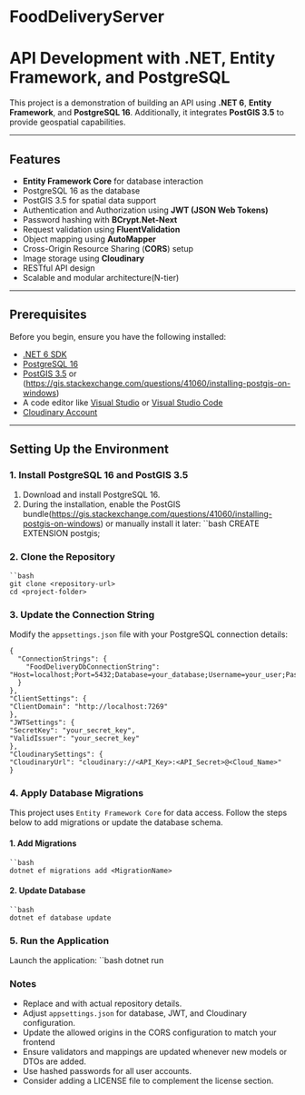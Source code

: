 # FoodDeliveryServer
# API Development with .NET, Entity Framework, and PostgreSQL

This project is a demonstration of building an API using **.NET 6**, **Entity Framework**, and **PostgreSQL 16**. Additionally, it integrates **PostGIS 3.5** to provide geospatial capabilities.

---

## Features
- **Entity Framework Core** for database interaction
- PostgreSQL 16 as the database
- PostGIS 3.5 for spatial data support
- Authentication and Authorization using **JWT (JSON Web Tokens)**
- Password hashing with **BCrypt.Net-Next**
- Request validation using **FluentValidation**
- Object mapping using **AutoMapper**
- Cross-Origin Resource Sharing (**CORS**) setup
- Image storage using **Cloudinary**
- RESTful API design
- Scalable and modular architecture(N-tier)

---

## Prerequisites
Before you begin, ensure you have the following installed:
- [.NET 6 SDK](https://dotnet.microsoft.com/en-us/download/dotnet/6.0)
- [PostgreSQL 16](https://www.postgresql.org/download/)
- [PostGIS 3.5](https://postgis.net/install/) or (https://gis.stackexchange.com/questions/41060/installing-postgis-on-windows)
- A code editor like [Visual Studio](https://visualstudio.microsoft.com/) or [Visual Studio Code](https://code.visualstudio.com/)
- [Cloudinary Account](https://cloudinary.com/)

---

## Setting Up the Environment

### 1. Install PostgreSQL 16 and PostGIS 3.5
1. Download and install PostgreSQL 16.
2. During the installation, enable the PostGIS bundle(https://gis.stackexchange.com/questions/41060/installing-postgis-on-windows) or manually install it later:
   ``bash
   CREATE EXTENSION postgis;


### 2. Clone the Repository
    ``bash
    git clone <repository-url>
    cd <project-folder>


### 3. Update the Connection String
Modify the `appsettings.json` file with your PostgreSQL connection details:

    {
      "ConnectionStrings": {
        "FoodDeliveryDbConnectionString": "Host=localhost;Port=5432;Database=your_database;Username=your_user;Password=your_password"
      }
    },
    "ClientSettings": {
    "ClientDomain": "http://localhost:7269"
    },
    "JWTSettings": {
    "SecretKey": "your_secret_key",
    "ValidIssuer": "your_secret_key"
    },
    "CloudinarySettings": {
    "CloudinaryUrl": "cloudinary://<API_Key>:<API_Secret>@<Cloud_Name>"
    }


### 4. Apply Database Migrations
This project uses `Entity Framework Core` for data access. Follow the steps below to add migrations or update the database schema.

#### 1. Add Migrations
    ``bash
    dotnet ef migrations add <MigrationName>

#### 2. Update Database
    ``bash
    dotnet ef database update


### 5. Run the Application
Launch the application:
    ``bash
    dotnet run


### Notes
- Replace <repository-url> and <project-folder> with actual repository details.
- Adjust `appsettings.json` for database, JWT, and Cloudinary configuration.
- Update the allowed origins in the CORS configuration to match your frontend
- Ensure validators and mappings are updated whenever new models or DTOs are added.
- Use hashed passwords for all user accounts.
- Consider adding a LICENSE file to complement the license section.